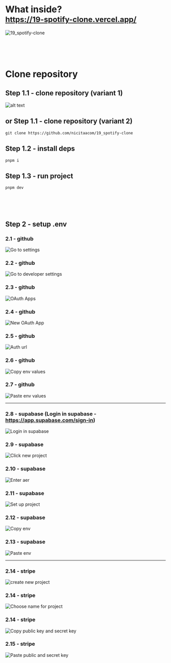 # What inside? <br/> <sub> https://19-spotify-clone.vercel.app/ </sub>

![19_spotify-clone](https://i.imgur.com/YyqXl2t.png)

<br/>
<br/>
<br/>

# Clone repository

## Step 1.1 - clone repository (variant 1)

![alt text](https://i.imgur.com/9KSgjaN.png)

## or Step 1.1 - clone repository (variant 2)

```
git clone https://github.com/nicitaacom/19_spotify-clone
```

## Step 1.2 - install deps

```
pnpm i
```

## Step 1.3 - run project

```
pnpm dev
```

<br/>
<br/>
<br/>

## Step 2 - setup .env

### 2.1 - github

![Go to settings](https://i.imgur.com/vnG4aMh.png)

### 2.2 - github

![Go to developer settings](https://i.imgur.com/eodZM9p.png)

### 2.3 - github

![OAuth Apps](https://i.imgur.com/yjeGtKv.png)

### 2.4 - github

![New OAuth App](https://i.imgur.com/QXuo0kE.png)

### 2.5 - github

![Auth url](https://i.imgur.com/MKmuYnA.png)

### 2.6 - github

![Copy env values](https://i.imgur.com/SIkWyeE.png)

### 2.7 - github

![Paste env values](https://i.imgur.com/yoevhr7.png)

<hr/>

### 2.8 - supabase (Login in supabase - https://app.supabase.com/sign-in)

![Login in supabase](https://i.imgur.com/zxJFahy.png)

### 2.9 - supabase

![Click new project](https://i.imgur.com/9YZGJ8j.png)

### 2.10 - supabase

![Enter aer](https://i.imgur.com/zxJFahy.png)

### 2.11 - supabase

![Set up project](https://i.imgur.com/0xIb866.png)

### 2.12 - supabase

![Copy env](https://i.imgur.com/592li1Z.png)

### 2.13 - supabase

![Paste env](https://i.imgur.com/Qpvso8o.png)

<hr/>

### 2.14 - stripe

![create new project](https://i.imgur.com/q89qoOS.png)

### 2.14 - stripe

![Choose name for project](https://i.imgur.com/1A0I7t3.png)

### 2.14 - stripe

![Copy public key and secret key](https://i.imgur.com/JZsT4Na.png)

### 2.15 - stripe

![Paste public and secret key](https://i.imgur.com/Ja1Iwuo.png)


